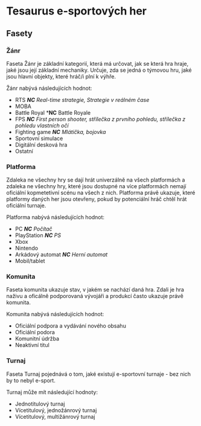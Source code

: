 # Tesaurus e-sportových her

## Fasety 

### Žánr 

Faseta Žánr je základní kategorií, která má určovat, jak se která hra hraje, jaké jsou její základní mechaniky. Určuje, zda se jedná o týmovou hru, jaké jsou hlavní objekty, které hráč/i plní k výhře.


Žánr nabývá následujících hodnot: 

* RTS  ***NC** Real-time strategie, Strategie v reálném čase*
* MOBA 
* Battle Royal ***NC** Battle Royale
* FPS ***NC** First person shooter, střílečka z prvního pohledu, střílečka z pohledu vlastních očí*
* Fighting game ***NC** Mlátička, bojovka*
* Sportovní simulace
* Digitální desková hra
* Ostatní

### Platforma

Zdaleka ne všechny hry se dají hrát univerzálně na všech platformách a zdaleka ne všechny hry, které jsou dostupné na více platformách nemají oficiální kopmetetivní scénu na všech z nich. Platforma právě ukazuje, které platformy daných her jsou otevřeny, pokud by potenciální hráč chtěl hrát oficiální turnaje. 

Platforma nabývá následujících hodnot: 

* PC ***NC** Počítač*
* PlayStation ***NC** PS*
* Xbox
* Nintendo 
* Arkádový automat ***NC** Herní automat*
* Mobil/tablet

### Komunita

Faseta komunita ukazuje stav, v jakém se nachází daná hra. Zdali je hra naživu a oficálně podporovaná vývojáři a produkcí často ukazuje právě komunita. 

Komunita nabývá následujících hodnot:

* Oficiální podpora a vydávání nového obsahu
* Oficiální podora
* Komunitní údržba 
* Neaktivní titul

### Turnaj

Faseta Turnaj pojednává o tom, jaké existují e-sportovní turnaje - bez nich by to nebyl e-sport. 

Turnaj může mít následující hodnoty: 

* Jednotitulový turnaj 
* Vícetitulový, jednožánrový turnaj 
* Vícetitulový, multižánrový turnaj 
